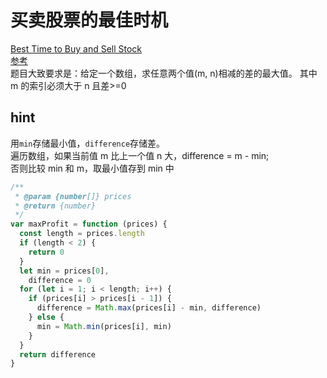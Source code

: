 # 买卖股票的最佳时机

[Best Time to Buy and Sell Stock](https://leetcode.com/problems/best-time-to-buy-and-sell-stock/)  
[参考](https://github.com/azl397985856/leetcode/blob/master/problems/121.best-time-to-buy-and-sell-stock.md)  
题目大致要求是：给定一个数组，求任意两个值(m, n)相减的差的最大值。
其中 m 的索引必须大于 n 且差>=0

## hint

用`min`存储最小值，`difference`存储差。  
遍历数组，如果当前值 m 比上一个值 n 大，difference = m - min;  
否则比较 min 和 m，取最小值存到 min 中

```js
/**
 * @param {number[]} prices
 * @return {number}
 */
var maxProfit = function (prices) {
  const length = prices.length
  if (length < 2) {
    return 0
  }
  let min = prices[0],
    difference = 0
  for (let i = 1; i < length; i++) {
    if (prices[i] > prices[i - 1]) {
      difference = Math.max(prices[i] - min, difference)
    } else {
      min = Math.min(prices[i], min)
    }
  }
  return difference
}
```

